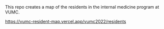 This repo creates a map of the residents in the internal medicine program at VUMC.

<https://vumc-resident-map.vercel.app/vumc2022/residents>
